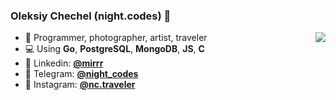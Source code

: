 ### Oleksiy Chechel (night.codes) 👋

<!--
**night-codes/night-codes** is a ✨ _special_ ✨ repository because its `README.md` (this file) appears on your GitHub profile.

Here are some ideas to get you started:

- 🔭 I’m currently working on ...
- 🌱 I’m currently learning ...
- 👯 I’m looking to collaborate on ...
- 🤔 I’m looking for help with ...
- 💬 Ask me about ...
- 📫 How to reach me: ...
- 😄 Pronouns: ...
- ⚡ Fun fact: ...
-->

<img align="right" src="https://github-readme-stats.vercel.app/api?username=night-codes&show_icons=true&hide_title=true" />

- :foggy: Programmer, photographer, artist, traveler
- :computer:	Using **Go**, **PostgreSQL**, **MongoDB**, **JS**, **C**
- :necktie:	Linkedin: **[@mirrr](https://www.linkedin.com/in/mirrr/)**
- :rocket:	Telegram: **[@night_codes](https://t.me/night_codes)**
- :rice_scene:	Instagram: **[@nc.traveler](https://www.instagram.com/nc.traveler/)**
